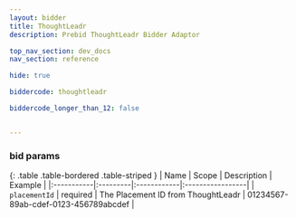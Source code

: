 ```yaml
---
layout: bidder
title: ThoughtLeadr
description: Prebid ThoughtLeadr Bidder Adaptor

top_nav_section: dev_docs
nav_section: reference

hide: true

biddercode: thoughtleadr

biddercode_longer_than_12: false


---
```


### bid params

{: .table .table-bordered .table-striped }
| Name | Scope | Description | Example |
|:-----------|:---------|:------------|:-----------------|
| `placementId` | required | The Placement ID from ThoughtLeadr | 01234567-89ab-cdef-0123-456789abcdef |
